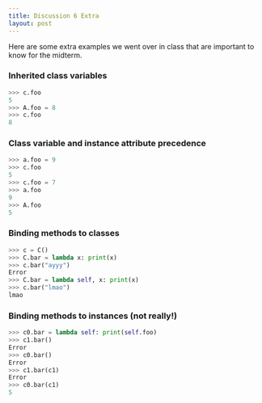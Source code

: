 ```yaml
---
title: Discussion 6 Extra
layout: post
---
```


Here are some extra examples we went over in class that are important to know for the midterm.

### Inherited class variables

~~~python
>>> c.foo
5
>>> A.foo = 8
>>> c.foo
8
~~~

### Class variable and instance attribute precedence

~~~python
>>> a.foo = 9
>>> c.foo
5
>>> c.foo = 7
>>> a.foo
9
>>> A.foo
5
~~~

### Binding methods to classes

~~~python
>>> c = C()
>>> C.bar = lambda x: print(x)
>>> c.bar("ayyy")
Error
>>> C.bar = lambda self, x: print(x)
>>> c.bar("lmao")
lmao
~~~

### Binding methods to instances (not really!)

~~~python
>>> c0.bar = lambda self: print(self.foo)
>>> c1.bar()
Error
>>> c0.bar()
Error
>>> c1.bar(c1)
Error
>>> c0.bar(c1)
5
~~~
